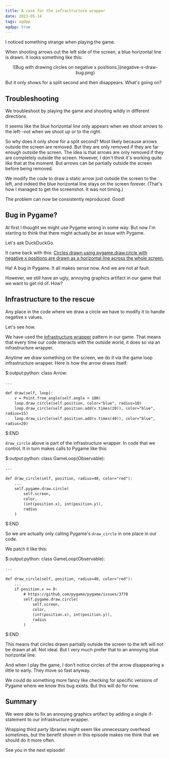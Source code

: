 ```yaml
---
title: A case for the infrastructure wrapper
date: 2023-05-14
tags: agdpp
agdpp: true
---
```


I noticed something strange when playing the game.

When shooting arrows out the left side of the screen, a blue horizontal line is
drawn. It looks something like this:

<center>
![Bug with drawing circles on negative x positions.](negative-x-draw-bug.png)
</center>

But it only shows for a split second and then disappears. What's going on?

## Troubleshooting

We troubleshoot by playing the game and shooting wildly in different
directions.

It seems like the blue horizontal line only appears when we shoot arrows
to the left--not when we shoot up or to the right.

So why does it only show for a split second? Most likely because arrows
outside the screen are removed. But they are only removed if they are far
enough outside the screen. The idea is that arrows are only removed if they are
completely outside the screen. However, I don't think it's working quite like
that at the moment. But arrows can be partially outside the screen before being
removed.

We modify the code to draw a static arrow just outside the screen to the left,
and indeed the blue horizontal line stays on the screen forever. (That's how I
managed to get the screenshot. It was not timing.)

The problem can now be consistently reproduced. Good!

## Bug in Pygame?

At first I thought we might use Pygame wrong in some way. But now I'm starting
to think that there might actually be an issue with Pygame.

Let's ask DuckDuckGo.

It came back with this: [Circles drawn using pygame.draw.circle with negative x
positions are drawn as a horizontal line across the whole screen.](https://github.com/pygame/pygame/issues/3778)

Ha! A bug in Pygame. It all makes sense now. And we are not at fault.

However, we still have an ugly, annoying graphics artifact in our game that we
want to get rid of. How?

## Infrastructure to the rescue

Any place in the code where we draw a circle we have to modify it to handle
negative x values.

Let's see how.

We have used the [infrastructure
wrapper](https://www.jamesshore.com/v2/projects/nullables/testing-without-mocks#infrastructure-wrappers)
pattern in our game. That means that every time our code interacts with
the outside world, it does so via an infrastructure wrapper.

Anytime we draw something on the screen, we do it via the game loop
infrastructure wrapper. Here is how the arrow draws itself:

$:output:python:
class Arrow:

    ...

    def draw(self, loop):
        v = Point.from_angle(self.angle + 180)
        loop.draw_circle(self.position, color="blue", radius=10)
        loop.draw_circle(self.position.add(v.times(20)), color="blue", radius=15)
        loop.draw_circle(self.position.add(v.times(40)), color="blue", radius=20)
$:END

`draw_circle` above is part of the infrastructure wrapper. In code that we
control. It in turn makes calls to Pygame like this:

$:output:python:
class GameLoop(Observable):

    ...

    def draw_circle(self, position, radius=40, color="red"):
        ...
        self.pygame.draw.circle(
            self.screen,
            color,
            (int(position.x), int(position.y)),
            radius
        )
$:END

So we are actually only calling Pygame's `draw_circle` in one place in our
code.

We patch it like this:

$:output:python:
class GameLoop(Observable):

    ...

    def draw_circle(self, position, radius=40, color="red"):
        ...
        if position.x >= 0:
            # https://github.com/pygame/pygame/issues/3778
            self.pygame.draw.circle(
                self.screen,
                color,
                (int(position.x), int(position.y)),
                radius
            )
$:END

This means that circles drawn partially outside the screen to the left will not
be drawn at all.  Not ideal. But I very much prefer that to an annoying blue
horizontal line.

And when I play the game, I don't notice circles of the arrow disappearing a
little to early. They move so fast anyway.

We could do something more fancy like checking for specific versions of Pygame
where we know this bug exists. But this will do for now.

## Summary

We were able to fix an annoying graphics artifact by adding a single
if-statement to our infrastructure wrapper.

Wrapping third party libraries might seem like unnecessary overhead sometimes,
but the benefit shown in this episode makes me think that we should do it more
often.

See you in the next episode!
